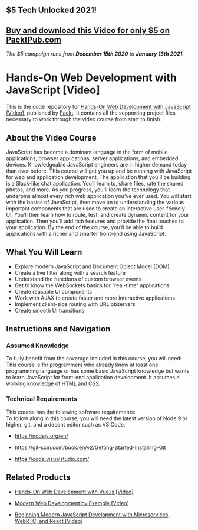 ## $5 Tech Unlocked 2021!
[Buy and download this Video for only $5 on PacktPub.com](https://www.packtpub.com/product/hands-on-web-development-with-javascript-video/9781789348903)
-----
*The $5 campaign         runs from __December 15th 2020__ to __January 13th 2021.__*

# Hands-On Web Development with JavaScript [Video]
This is the code repository for [Hands-On Web Development with JavaScript [Video]](https://www.packtpub.com/application-development/hands-web-development-javascript-video?utm_source=github&utm_medium=repository&utm_campaign=9781789348903), published by [Packt](https://www.packtpub.com/?utm_source=github). It contains all the supporting project files necessary to work through the video course from start to finish.
## About the Video Course
JavaScript has become a dominant language in the form of mobile applications, browser applications, server applications, and embedded devices. Knowledgeable JavaScript engineers are in higher demand today than ever before. This course will get you up and be running with JavaScript for web and application development.
The application that you'll be building is a Slack-like chat application. You’ll learn to, share files, rate the shared photos, and more. As you progress, you'll learn the technology that underpins almost every rich web application you've ever used. You will start with the basics of JavaScript, then move on to understanding the various important components that are used to create an interactive user-friendly UI.
You’ll then learn how to route, test, and create dynamic content for your application. Then you’ll add rich features and provide the final touches to your application. By the end of the course, you’ll be able to build applications with a richer and smarter front-end using JavaScript.


<H2>What You Will Learn</H2>
<DIV class=book-info-will-learn-text>
<UL>
<LI>Explore modern JavaScript and Document Object Model (DOM)
<LI>Create a live filter along with a search feature
<LI>Understand the functions of custom browser events
<LI>Get to know the WebSockets basics for “real-time” applications
<LI>Create reusable UI components
<LI>Work with AJAX to create faster and more interactive applications
<LI>Implement client-side routing with URL observers
<LI>Create smooth UI transitions </LI></UL></DIV>

## Instructions and Navigation
### Assumed Knowledge
To fully benefit from the coverage included in this course, you will need:<br/>
This course is for programmers who already know at least one programming language or has some basic JavaScript knowledge but wants to learn JavaScript for front-end application development. It assumes a working knowledge of HTML and CSS.
### Technical Requirements
This course has the following software requirements:<br/>
To follow along in this course, you will need the latest version of Node 9 or higher, git, and a decent editor such as VS Code.



- https://nodejs.org/en/

- https://git-scm.com/book/en/v2/Getting-Started-Installing-Git

- https://code.visualstudio.com/

## Related Products
* [Hands-On Web Development with Vue.js [Video]](https://www.packtpub.com/web-development/hands-web-development-vuejs-video?utm_source=github&utm_medium=repository&utm_campaign=9781787283039)

* [Modern Web Development by Example [Video]](https://www.packtpub.com/application-development/modern-web-development-example-video?utm_source=github&utm_medium=repository&utm_campaign=9781788622509)

* [Beginning Modern JavaScript Development with Microservices, WebRTC, and React [Video]](https://www.packtpub.com/web-development/beginning-modern-javascript-development-microservices-webrtc-and-react-elearning-video?utm_source=github&utm_medium=repository&utm_campaign=9781789133684)

